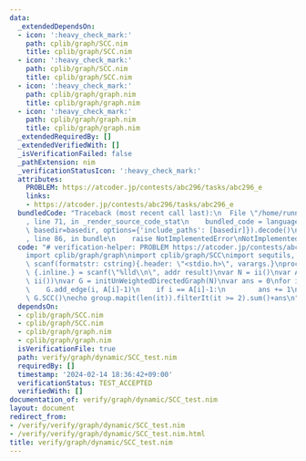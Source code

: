 ```yaml
---
data:
  _extendedDependsOn:
  - icon: ':heavy_check_mark:'
    path: cplib/graph/SCC.nim
    title: cplib/graph/SCC.nim
  - icon: ':heavy_check_mark:'
    path: cplib/graph/SCC.nim
    title: cplib/graph/SCC.nim
  - icon: ':heavy_check_mark:'
    path: cplib/graph/graph.nim
    title: cplib/graph/graph.nim
  - icon: ':heavy_check_mark:'
    path: cplib/graph/graph.nim
    title: cplib/graph/graph.nim
  _extendedRequiredBy: []
  _extendedVerifiedWith: []
  _isVerificationFailed: false
  _pathExtension: nim
  _verificationStatusIcon: ':heavy_check_mark:'
  attributes:
    PROBLEM: https://atcoder.jp/contests/abc296/tasks/abc296_e
    links:
    - https://atcoder.jp/contests/abc296/tasks/abc296_e
  bundledCode: "Traceback (most recent call last):\n  File \"/home/runner/.local/lib/python3.10/site-packages/onlinejudge_verify/documentation/build.py\"\
    , line 71, in _render_source_code_stat\n    bundled_code = language.bundle(stat.path,\
    \ basedir=basedir, options={'include_paths': [basedir]}).decode()\n  File \"/home/runner/.local/lib/python3.10/site-packages/onlinejudge_verify/languages/nim.py\"\
    , line 86, in bundle\n    raise NotImplementedError\nNotImplementedError\n"
  code: "# verification-helper: PROBLEM https://atcoder.jp/contests/abc296/tasks/abc296_e\n\
    import cplib/graph/graph\nimport cplib/graph/SCC\nimport sequtils, math\nproc\
    \ scanf(formatstr: cstring){.header: \"<stdio.h>\", varargs.}\nproc ii(): int\
    \ {.inline.} = scanf(\"%lld\\n\", addr result)\nvar N = ii()\nvar A = newseqwith(N,\
    \ ii())\nvar G = initUnWeightedDirectedGraph(N)\nvar ans = 0\nfor i in 0..<N:\n\
    \    G.add_edge(i, A[i]-1)\n    if i == A[i]-1:\n        ans += 1\nvar group =\
    \ G.SCC()\necho group.mapit(len(it)).filterIt(it >= 2).sum()+ans\n"
  dependsOn:
  - cplib/graph/SCC.nim
  - cplib/graph/SCC.nim
  - cplib/graph/graph.nim
  - cplib/graph/graph.nim
  isVerificationFile: true
  path: verify/graph/dynamic/SCC_test.nim
  requiredBy: []
  timestamp: '2024-02-14 18:36:42+09:00'
  verificationStatus: TEST_ACCEPTED
  verifiedWith: []
documentation_of: verify/graph/dynamic/SCC_test.nim
layout: document
redirect_from:
- /verify/verify/graph/dynamic/SCC_test.nim
- /verify/verify/graph/dynamic/SCC_test.nim.html
title: verify/graph/dynamic/SCC_test.nim
---
```

